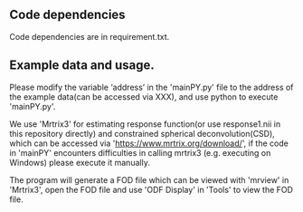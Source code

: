 ## Code dependencies  
  Code dependencies are in requirement.txt.  
## Example data and usage.  
  Please modify the variable ‘address’ in the 'mainPY.py' file to the address of the example data(can be accessed via XXX), and use python to execute 'mainPY.py'.  

  We use 'Mrtrix3' for estimating response function(or use response1.nii in this repository directly) and constrained spherical deconvolution(CSD), which can be accessed via 'https://www.mrtrix.org/download/', if the code in 'mainPY' encounters difficulties in calling mrtrix3 (e.g. executing on Windows) please execute it manually.  

  The program will generate a FOD file which can be viewed with 'mrview' in 'Mrtrix3', open the FOD file and use 'ODF Display' in 'Tools' to view the FOD file.  
